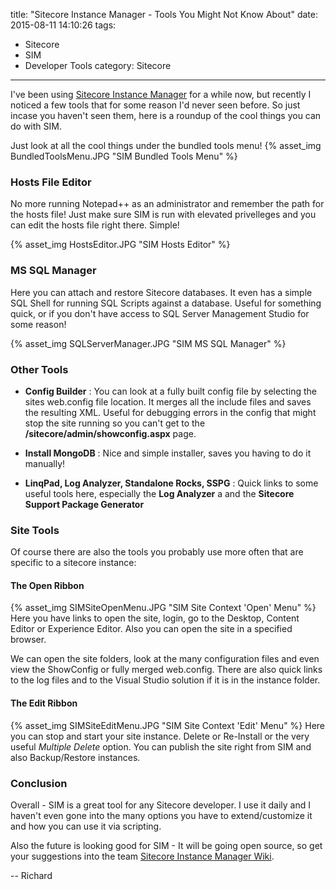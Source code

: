 title: "Sitecore Instance Manager - Tools You Might Not Know About"
date: 2015-08-11 14:10:26
tags:
- Sitecore
- SIM
- Developer Tools
category: Sitecore
---

I've been using [Sitecore Instance Manager](https://marketplace.sitecore.net/modules/sitecore_instance_manager.aspx) for a while now, but recently I noticed a few tools that for some reason I'd never seen before. So just incase you haven't seen them, here is a roundup of the cool things you can do with SIM.

Just look at all the cool things under the bundled tools menu! 
{% asset_img BundledToolsMenu.JPG "SIM Bundled Tools Menu" %}

### Hosts File Editor
No more running Notepad++ as an administrator and remember the path for the hosts file! Just make sure SIM is run with elevated privelleges and you can edit the hosts file right there. Simple! 

{% asset_img HostsEditor.JPG "SIM Hosts Editor" %}

### MS SQL Manager
Here you can attach and restore Sitecore databases. It even has a simple SQL Shell for running SQL Scripts against a database. Useful for something quick, or if you don't have access to SQL Server Management Studio for some reason! 

{% asset_img SQLServerManager.JPG "SIM MS SQL Manager" %}

### Other Tools

* **Config Builder** : You can look at a fully built config file by selecting the sites web.config file location. It merges all the include files and saves the resulting XML. Useful for debugging errors in the config that might stop the site running so you can't get to the **/sitecore/admin/showconfig.aspx** page.

* **Install MongoDB** : Nice and simple installer, saves you having to do it manually!

* **LinqPad, Log Analyzer, Standalone Rocks, SSPG** : Quick links to some useful tools here, especially the **Log Analyzer** a and the **Sitecore Support Package Generator**

### Site Tools
Of course there are also the tools you probably use more often that are specific to a sitecore instance:

#### The **Open** Ribbon
{% asset_img SIMSiteOpenMenu.JPG "SIM Site Context 'Open' Menu" %}
Here you have links to open the site, login, go to the Desktop, Content Editor or Experience Editor. Also you can open the site in a specified browser.

We can open the site folders, look at the many configuration files and even view the ShowConfig or fully merged web.config. There are also quick links to the log files and to the Visual Studio solution if it is in the instance folder. 

#### The **Edit** Ribbon
{% asset_img SIMSiteEditMenu.JPG "SIM Site Context 'Edit' Menu" %}
Here you can stop and start your site instance. Delete or Re-Install or the very useful *Multiple Delete* option. You can publish the site right from SIM and also Backup/Restore instances.

### Conclusion
Overall - SIM is a great tool for any Sitecore developer. I use it daily and I haven't even gone into the many options you have to extend/customize it and how you can use it via scripting.

Also the future is looking good for SIM - It will be going open source, so get your suggestions into the team [Sitecore Instance Manager Wiki](https://bitbucket.org/sitecore/sitecore-instance-manager/wiki/Home).


-- Richard